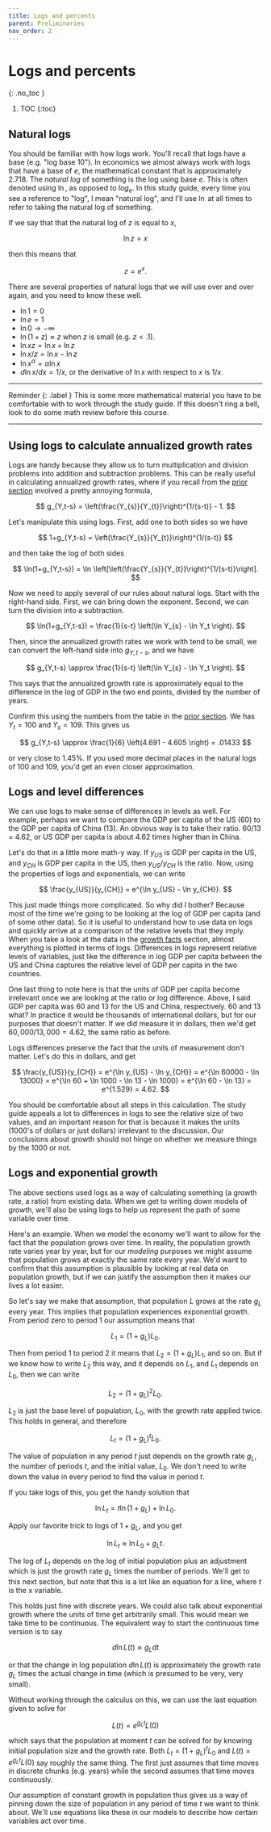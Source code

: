 ```yaml
---
title: Logs and percents
parent: Preliminaries
nav_order: 2
---
```


# Logs and percents
{: .no_toc }

1. TOC 
{:toc}

## Natural logs
You should be familiar with how logs work. You'll recall that logs have a base (e.g. "log base 10"). In economics we almost always work with logs that have a base of $e$, the mathematical constant that is approximately 2.718. The *natural log* of something is the log using base $e$. This is often denoted using $\ln$, as opposed to $log_e$. In this study guide, every time you see a reference to "log", I mean "natural log", and I'll use $\ln$ at all times to refer to taking the natural log of something. 

If we say that that the natural log of $z$ is equal to $x$,

$$
\ln z = x
$$

then this means that

$$
z = e^x.
$$

There are several properties of natural logs that we will use over and over again, and you need to know these well.

* $\ln 1 = 0$
* $\ln e = 1$
* $\ln 0 \rightarrow -\infty$
* $\ln (1 + z) \approx z$ when $z$ is small (e.g. $z<.1$). 
* $\ln xz = \ln x + \ln z$
* $\ln x/z = \ln x - \ln z$
* $\ln x^{\alpha} = \alpha \ln x$
* $d \ln x/dx = 1/x$, or the derivative of $\ln x$ with respect to $x$ is $1/x$.

___
Reminder 
{: .label } 
This is some more mathematical material you have to be comfortable with to work through the study guide. If this doesn't ring a bell, look to do some math review before this course.

___

## Using logs to calculate annualized growth rates
Logs are handy because they allow us to turn multiplication and division problems into addition and subtraction problems. This can be really useful in calculating annualized growth rates, where if you recall from the [prior section](http://growthecon.com/StudyGuide/introduction/levels.html) involved a pretty annoying formula,

$$
g_{Y,t-s} = \left(\frac{Y_{s}}{Y_{t}}\right)^{1/(s-t)} - 1.
$$

Let's manipulate this using logs. First, add one to both sides so we have

$$
1+g_{Y,t-s} = \left(\frac{Y_{s}}{Y_{t}}\right)^{1/(s-t)}
$$

and then take the log of both sides

$$
\ln(1+g_{Y,t-s}) = \ln \left[\left(\frac{Y_{s}}{Y_{t}}\right)^{1/(s-t)}\right].
$$

Now we need to apply several of our rules about natural logs. Start with the right-hand side. First, we can bring down the exponent. Second, we can turn the division into a subtraction.

$$
\ln(1+g_{Y,t-s}) = \frac{1}{s-t} \left(\ln Y_{s} - \ln Y_t \right).
$$

Then, since the annualized growth rates we work with tend to be small, we can convert the left-hand side into $g_{Y,t-s}$, and we have

$$
g_{Y,t-s} \approx \frac{1}{s-t} \left(\ln Y_{s} - \ln Y_t \right).
$$

This says that the annualized growth rate is approximately equal to the difference in the log of GDP in the two end points, divided by the number of years.

Confirm this using the numbers from the table in the [prior section](http://growthecon.com/StudyGuide/introduction/levels.html). We has $Y_t = 100$ and $Y_s = 109$. This gives us

$$
g_{Y,t-s} \approx \frac{1}{6} \left(4.691 - 4.605 \right) = .01433
$$

or very close to 1.45%. If you used more decimal places in the natural logs of 100 and 109, you'd get an even closer approximation. 

## Logs and level differences
We can use logs to make sense of differences in levels as well. For example, perhaps we want to compare the GDP per capita of the US (60) to the GDP per capita of China (13). An obvious way is to take their ratio. 60/13 = 4.62, or US GDP per capita is about 4.62 times higher than in China. 

Let's do that in a little more math-y way. If $y_{US}$ is GDP per capita in the US, and $y_{CH}$ is GDP per capita in the US, then $y_{US}/y_{CH}$ is the ratio. Now, using the properties of logs and exponentials, we can write

$$
\frac{y_{US}}{y_{CH}} = e^{\ln y_{US} - \ln y_{CH}}.
$$

This just made things more complicated. So why did I bother? Because most of the time we're going to be looking at the log of GDP per capita (and of some other data). So it is useful to understand how to use data on logs and quickly arrive at a comparison of the relative levels that they imply. When you take a look at the data in the [growth facts](http://growthecon.com/StudyGuide/facts/facts.html) section, almost everything is plotted in terms of logs. Differences in logs represent relative levels of variables, just like the difference in log GDP per capita between the US and China captures the relative level of GDP per capita in the two countries.

One last thing to note here is that the units of GDP per capita become irrelevant once we are looking at the ratio or log difference. Above, I said GDP per capita was 60 and 13 for the US and China, respectively. 60 and 13 what? In practice it would be thousands of international dollars, but for our purposes that doesn't matter. If we did measure it in dollars, then we'd get $60,000/13,000 = 4.62$, the same ratio as before. 

Logs differences preserve the fact that the units of measurement don't matter. Let's do this in dollars, and get

$$
\frac{y_{US}}{y_{CH}} = e^{\ln y_{US} - \ln y_{CH}} = e^{\ln 60000 - \ln 13000} = e^{\ln 60 + \ln 1000 - \ln 13 - \ln 1000} = e^{\ln 60 - \ln 13} = e^{1.529} = 4.62.
$$

You should be comfortable about all steps in this calculation. The study guide appeals a lot to differences in logs to see the relative size of two values, and an important reason for that is because it makes the units (1000's of dollars or just dollars) irrelevant to the discussion. Our conclusions about growth should not hinge on whether we measure things by the 1000 or not.

## Logs and exponential growth
The above sections used logs as a way of calculating something (a growth rate, a ratio) from existing data. When we get to writing down models of growth, we'll also be using logs to help us represent the path of some variable over time. 

Here's an example. When we model the economy we'll want to allow for the fact that the population grows over time. In reality, the population growth rate varies year by year, but for our *modeling* purposes we might assume that population grows at exactly the same rate every year. We'd want to confirm that this assumption is plausible by looking at real data on population growth, but if we can justify the assumption then it makes our lives a lot easier.

So let's say we make that assumption, that population $L$ grows at the rate $g_L$ every year. This implies that population experiences exponential growth. From period zero to period 1 our assumption means that

$$
L_1 = (1+g_L)L_0.
$$

Then from period 1 to period 2 it means that $L_2 = (1+g_L)L_1$, and so on. But if we know how to write $L_2$ this way, and it depends on $L_1$, and $L_1$ depends on $L_0$, then we can write

$$
L_2 = (1+g_L)^2 L_0.
$$

$L_2$ is just the base level of population, $L_0$, with the growth rate applied twice. This holds in general, and therefore

$$
L_t = (1+g_L)^t L_0.
$$

The value of population in any period $t$ just depends on the growth rate $g_L$, the number of periods $t$, and the initial value, $L_0$. We don't need to write down the value in every period to find the value in period $t$. 

If you take logs of this, you get the handy solution that

$$
\ln L_t = t \ln (1+g_L) + \ln L_0. 
$$

Apply our favorite trick to logs of $1+g_L$, and you get

$$
\ln L_t \approx \ln L_0 + g_L t.
$$

The log of $L_t$ depends on the log of initial population plus an adjustment which is just the growth rate $g_L$ times the number of periods. We'll get to this next section, but note that this is a lot like an equation for a line, where $t$ is the x variable. 

This holds just fine with discrete years. We could also talk about exponential growth where the units of time get arbitrarily small. This would mean we take time to be continuous. The equivalent way to start the continuous time version is to say

$$
d \ln L(t) \approx g_L dt
$$

or that the change in log population $d \ln L(t)$ is approximately the growth rate $g_L$ times the actual change in time (which is presumed to be very, very small).

Without working through the calculus on this, we can use the last equation given to solve for

$$
L(t) = e^{g_L t}L(0)
$$

which says that the population at moment $t$ can be solved for by knowing initial population size and the growth rate. Both $L_t = (1+g_L)^t L_0$ and $L(t) = e^{g_L t}L(0)$ say roughly the same thing. The first just assumes that time moves in discrete chunks (e.g. years) while the second assumes that time moves continuously.

Our assumption of constant growth in population thus gives us a way of pinning down the size of population in any period of time $t$ we want to think about. We'll use equations like these in our models to describe how certain variables act over time.
